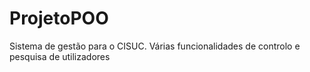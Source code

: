 # ProjetoPOO
Sistema de gestão para o CISUC. Várias funcionalidades de controlo e pesquisa de utilizadores
